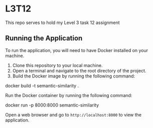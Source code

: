 # L3T12
This repo serves to hold my Level 3 task 12 assignment

## Running the Application

To run the application, you will need to have Docker installed on your machine.

1. Clone this repository to your local machine.
2. Open a terminal and navigate to the root directory of the project.
3. Build the Docker image by running the following command:

docker build -t semantic-similarity .

Run the Docker container by running the following command:

docker run -p 8000:8000 semantic-similarity

Open a web browser and go to `http://localhost:8000` to view the application.
